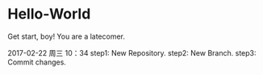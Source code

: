 # Hello-World
Get start, boy! You are a latecomer.

2017-02-22 周三 10：34
step1: New Repository.
step2: New Branch.
step3: Commit changes.
